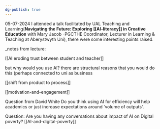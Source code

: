 ```yaml
---
dg-publish: true
---
```

05-07-2024
I attended a talk facilitated by UAL Teaching and Learning(**Navigating the Future: Exploring [[AI-literacy]] in Creative Education** with Mary Jacob -PGCTHE Coordinator, Lecturer in Learning & Teaching at Aberystwyth Uni), there were some interesting points raised.

_notes from lecture:

[[AI eroding trust between student and teacher]]

but why would you use AI? there are structural reasons that you would do this (perhaps connected to uni as business

[[shift from product to process]]

[[motivation-and-engagement]]

Question from David White
Do you think using AI for efficiency will help academics or just increase expectations around 'volume of outputs'.

Question:
Are you having any conversations about impact of AI on Digital poverty? [[AI-and-digital-poverty]]